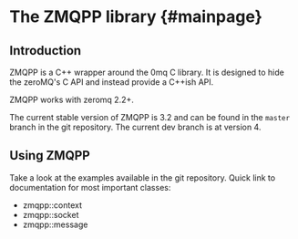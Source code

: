The ZMQPP library {#mainpage}
=============================

Introduction
------------

ZMQPP is a C++ wrapper around the 0mq C library. It is designed to hide
the zeroMQ's C API and instead provide a C++ish API.

ZMQPP works with zeromq 2.2+.
 
The current stable version of ZMQPP is 3.2 and can be found in the `master` branch in the git repository.
The current dev branch is at version 4.

Using ZMQPP
-----------

Take a look at the examples available in the git repository.
Quick link to documentation for most important classes:
+ zmqpp::context
+ zmqpp::socket
+ zmqpp::message
